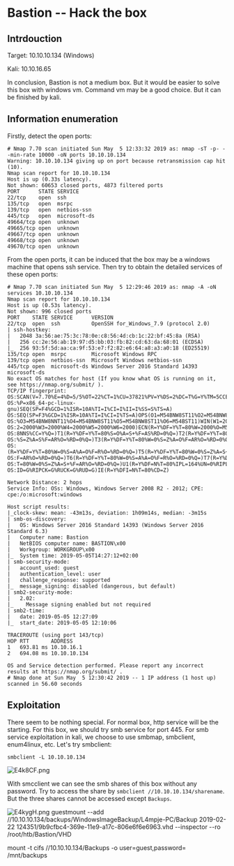 # Bastion -- Hack the box

## Intrdouction

Target: 10.10.10.134 (Windows)

Kali: 10.10.16.65

In conclusion, Bastion is not a medium box. But it would be easier to solve this box with windows vm. Command vm may be a good choice. But it can be finished by kali.

## Information enumeration

Firstly, detect the open ports:

```
# Nmap 7.70 scan initiated Sun May  5 12:33:32 2019 as: nmap -sT -p- --min-rate 10000 -oN ports 10.10.10.134
Warning: 10.10.10.134 giving up on port because retransmission cap hit (10).
Nmap scan report for 10.10.10.134
Host is up (0.33s latency).
Not shown: 60653 closed ports, 4873 filtered ports
PORT      STATE SERVICE
22/tcp    open  ssh
135/tcp   open  msrpc
139/tcp   open  netbios-ssn
445/tcp   open  microsoft-ds
49664/tcp open  unknown
49665/tcp open  unknown
49667/tcp open  unknown
49668/tcp open  unknown
49670/tcp open  unknown
```

From the open ports, it can be induced that the box may be a windows machine that opens ssh service. Then try to obtain the detailed services of these open ports:

```
# Nmap 7.70 scan initiated Sun May  5 12:29:46 2019 as: nmap -A -oN services 10.10.10.134
Nmap scan report for 10.10.10.134
Host is up (0.53s latency).
Not shown: 996 closed ports
PORT    STATE SERVICE      VERSION
22/tcp  open  ssh          OpenSSH for_Windows_7.9 (protocol 2.0)
| ssh-hostkey:
|   2048 3a:56:ae:75:3c:78:0e:c8:56:4d:cb:1c:22:bf:45:8a (RSA)
|   256 cc:2e:56:ab:19:97:d5:bb:03:fb:82:cd:63:da:68:01 (ECDSA)
|_  256 93:5f:5d:aa:ca:9f:53:e7:f2:82:e6:64:a8:a3:a0:18 (ED25519)
135/tcp open  msrpc        Microsoft Windows RPC
139/tcp open  netbios-ssn  Microsoft Windows netbios-ssn
445/tcp open  microsoft-ds Windows Server 2016 Standard 14393 microsoft-ds
No exact OS matches for host (If you know what OS is running on it, see https://nmap.org/submit/ ).
TCP/IP fingerprint:
OS:SCAN(V=7.70%E=4%D=5/5%OT=22%CT=1%CU=37821%PV=Y%DS=2%DC=T%G=Y%TM=5CCED772
OS:%P=x86_64-pc-linux-gnu)SEQ(SP=F4%GCD=1%ISR=10A%TI=I%CI=I%II=I%SS=S%TS=A)
OS:SEQ(SP=F3%GCD=1%ISR=10A%TI=I%CI=I%TS=A)OPS(O1=M54BNW8ST11%O2=M54BNW8ST11
OS:%O3=M54BNW8NNT11%O4=M54BNW8ST11%O5=M54BNW8ST11%O6=M54BST11)WIN(W1=2000%W
OS:2=2000%W3=2000%W4=2000%W5=2000%W6=2000)ECN(R=Y%DF=Y%T=80%W=2000%O=M54BNW
OS:8NNS%CC=Y%Q=)T1(R=Y%DF=Y%T=80%S=O%A=S+%F=AS%RD=0%Q=)T2(R=Y%DF=Y%T=80%W=0
OS:%S=Z%A=S%F=AR%O=%RD=0%Q=)T3(R=Y%DF=Y%T=80%W=0%S=Z%A=O%F=AR%O=%RD=0%Q=)T4
OS:(R=Y%DF=Y%T=80%W=0%S=A%A=O%F=R%O=%RD=0%Q=)T5(R=Y%DF=Y%T=80%W=0%S=Z%A=S+%
OS:F=AR%O=%RD=0%Q=)T6(R=Y%DF=Y%T=80%W=0%S=A%A=O%F=R%O=%RD=0%Q=)T7(R=Y%DF=Y%
OS:T=80%W=0%S=Z%A=S+%F=AR%O=%RD=0%Q=)U1(R=Y%DF=N%T=80%IPL=164%UN=0%RIPL=G%R
OS:ID=G%RIPCK=G%RUCK=G%RUD=G)IE(R=Y%DFI=N%T=80%CD=Z)

Network Distance: 2 hops
Service Info: OSs: Windows, Windows Server 2008 R2 - 2012; CPE: cpe:/o:microsoft:windows

Host script results:
|_clock-skew: mean: -43m13s, deviation: 1h09m14s, median: -3m15s
| smb-os-discovery:
|   OS: Windows Server 2016 Standard 14393 (Windows Server 2016 Standard 6.3)
|   Computer name: Bastion
|   NetBIOS computer name: BASTION\x00
|   Workgroup: WORKGROUP\x00
|_  System time: 2019-05-05T14:27:12+02:00
| smb-security-mode:
|   account_used: guest
|   authentication_level: user
|   challenge_response: supported
|_  message_signing: disabled (dangerous, but default)
| smb2-security-mode:
|   2.02:
|_    Message signing enabled but not required
| smb2-time:
|   date: 2019-05-05 12:27:09
|_  start_date: 2019-05-05 12:10:06

TRACEROUTE (using port 143/tcp)
HOP RTT       ADDRESS
1   693.81 ms 10.10.16.1
2   694.08 ms 10.10.10.134

OS and Service detection performed. Please report any incorrect results at https://nmap.org/submit/ .
# Nmap done at Sun May  5 12:30:42 2019 -- 1 IP address (1 host up) scanned in 56.60 seconds
```

## Exploitation

There seem to be nothing special. For normal box, http service will be the starting. For this box, we should try smb service for port 445. For smb service exploitation in kali, we choose to use smbmap, smbclient, enum4linux, etc. Let's try smbclient:

```
smbclient -L 10.10.10.134
```

![E4k8CF.png](https://s2.ax1x.com/2019/05/12/E4k8CF.png)

With smcclient we can see the smb shares of this box without any password. Try to access the share by `smbclient //10.10.10.134/sharename`. But the three shares cannot be accessed except `Backups`.

![E4kygH.png](https://s2.ax1x.com/2019/05/12/E4kygH.png)
guestmount --add //10.10.10.134/backups/WindowsImageBackup/L4mpje-PC/Backup 2019-02-22 124351/9b9cfbc4-369e-11e9-a17c-806e6f6e6963.vhd --inspector --ro /root/htb/Bastion/VHD

mount -t cifs //10.10.10.134/Backups -o user=guest,password= /mnt/backups
